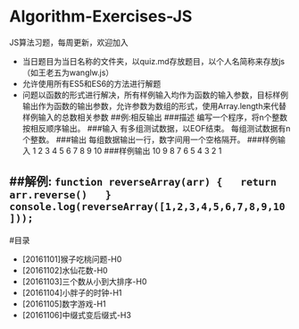 # Algorithm-Exercises-JS
JS算法习题，每周更新，欢迎加入
* 当日题目为当日名称的文件夹，以quiz.md存放题目，以个人名简称来存放js（如王老五为wanglw.js） 
* 允许使用所有ES5和ES6的方法进行解题  
* 问题以函数的形式进行解决，所有样例输入均作为函数的输入参数，目标样例输出作为函数的输出参数，允许参数为数组的形式，使用Array.length来代替样例输入的总数相关参数
##例:相反输出
###描述
编写一个程序，将n个整数按相反顺序输出。
###输入
有多组测试数据，以EOF结束。
每组测试数据有n个整数。
###输出
每组数据输出一行，数字间用一个空格隔开。
###样例输入
1 2 3 4 5 6 7 8 9 10
###样例输出
10 9 8 7 6 5 4 3 2 1

##解例:
``
function reverseArray(arr) {  
    return arr.reverse()  
} 
console.log(reverseArray([1,2,3,4,5,6,7,8,9,10]));
``
---
#目录
* [20161101]猴子吃桃问题-H0
* [20161102]水仙花数-H0
* [20161103]三个数从小到大排序-H0
* [20161104]小胖子的时钟-H1
* [20161105]数字游戏-H1
* [20161106]中缀式变后缀式-H3
